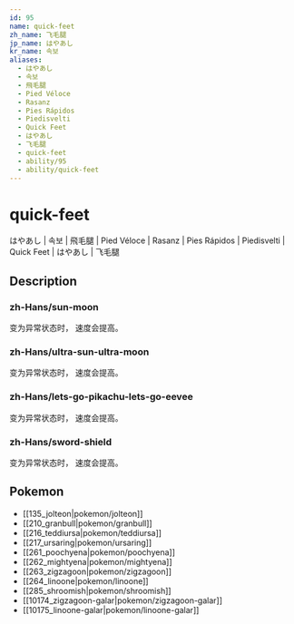 ```yaml
---
id: 95
name: quick-feet
zh_name: 飞毛腿
jp_name: はやあし
kr_name: 속보
aliases:
  - はやあし
  - 속보
  - 飛毛腿
  - Pied Véloce
  - Rasanz
  - Pies Rápidos
  - Piedisvelti
  - Quick Feet
  - はやあし
  - 飞毛腿
  - quick-feet
  - ability/95
  - ability/quick-feet
---
```

# quick-feet

はやあし | 속보 | 飛毛腿 | Pied Véloce | Rasanz | Pies Rápidos | Piedisvelti | Quick Feet | はやあし | 飞毛腿

## Description

### zh-Hans/sun-moon

变为异常状态时，
速度会提高。

### zh-Hans/ultra-sun-ultra-moon

变为异常状态时，
速度会提高。

### zh-Hans/lets-go-pikachu-lets-go-eevee

变为异常状态时，
速度会提高。

### zh-Hans/sword-shield

变为异常状态时，
速度会提高。

## Pokemon

- [[135_jolteon|pokemon/jolteon]]
- [[210_granbull|pokemon/granbull]]
- [[216_teddiursa|pokemon/teddiursa]]
- [[217_ursaring|pokemon/ursaring]]
- [[261_poochyena|pokemon/poochyena]]
- [[262_mightyena|pokemon/mightyena]]
- [[263_zigzagoon|pokemon/zigzagoon]]
- [[264_linoone|pokemon/linoone]]
- [[285_shroomish|pokemon/shroomish]]
- [[10174_zigzagoon-galar|pokemon/zigzagoon-galar]]
- [[10175_linoone-galar|pokemon/linoone-galar]]

